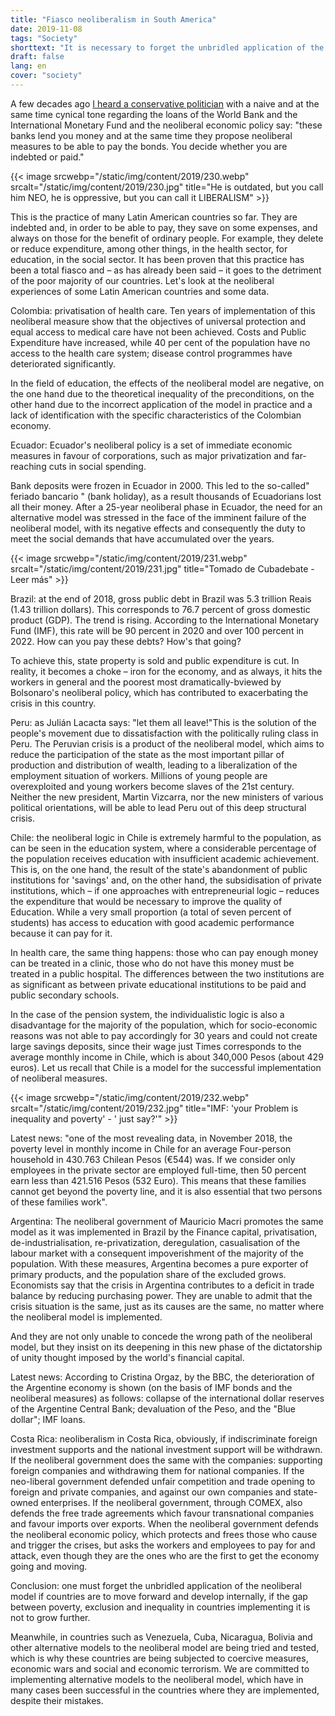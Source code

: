 ```yaml
---
title: "Fiasco neoliberalism in South America"
date: 2019-11-08
tags: "Society"
shorttext: "It is necessary to forget the unbridled application of the neoliberal model if countries are to move forward and develop internally."
draft: false
lang: en
cover: "society"
---
```


A few decades ago [I heard a conservative politician](https://www.alainet.org/es/articulo/201953 "Neoliberalismo: ¡de fracaso en fracaso!") with a naive and at the same time cynical tone regarding the loans of the World Bank and the International Monetary Fund and the neoliberal economic policy say: "these banks lend you money and at the same time they propose neoliberal measures to be able to pay the bonds. You decide whether you are indebted or paid."

{{< image srcwebp="/static/img/content/2019/230.webp" srcalt="/static/img/content/2019/230.jpg" title="He is outdated, but you call him NEO, he is oppressive, but you can call it LIBERALISM" >}}

This is the practice of many Latin American countries so far. They are indebted and, in order to be able to pay, they save on some expenses, and always on those for the benefit of ordinary people. For example, they delete or reduce expenditure, among other things, in the health sector, for education, in the social sector. It has been proven that this practice has been a total fiasco and – as has already been said – it goes to the detriment of the poor majority of our countries. Let's look at the neoliberal experiences of some Latin American countries and some data.

Colombia: privatisation of health care. Ten years of implementation of this neoliberal measure show that the objectives of universal protection and equal access to medical care have not been achieved. Costs and Public Expenditure have increased, while 40 per cent of the population have no access to the health care system; disease control programmes have deteriorated significantly.

In the field of education, the effects of the neoliberal model are negative, on the one hand due to the theoretical inequality of the preconditions, on the other hand due to the incorrect application of the model in practice and a lack of identification with the specific characteristics of the Colombian economy.

Ecuador: Ecuador's neoliberal policy is a set of immediate economic measures in favour of corporations, such as major privatization and far-reaching cuts in social spending.

Bank deposits were frozen in Ecuador in 2000. This led to the so-called" feriado bancario " (bank holiday), as a result thousands of Ecuadorians lost all their money. After a 25-year neoliberal phase in Ecuador, the need for an alternative model was stressed in the face of the imminent failure of the neoliberal model, with its negative effects and consequently the duty to meet the social demands that have accumulated over the years.

{{< image srcwebp="/static/img/content/2019/231.webp" srcalt="/static/img/content/2019/231.jpg" title="Tomado de Cubadebate - Leer más" >}}

Brazil: at the end of 2018, gross public debt in Brazil was 5.3 trillion Reais (1.43 trillion dollars). This corresponds to 76.7 percent of gross domestic product (GDP). The trend is rising. According to the International Monetary Fund (IMF), this rate will be 90 percent in 2020 and over 100 percent in 2022. How can you pay these debts? How's that going?

To achieve this, state property is sold and public expenditure is cut. In reality, it becomes a choke – iron for the economy, and as always, it hits the workers in general and the poorest most dramatically-bviewed by Bolsonaro's neoliberal policy, which has contributed to exacerbating the crisis in this country.

Peru: as Julián Lacacta says: "let them all leave!"This is the solution of the people's movement due to dissatisfaction with the politically ruling class in Peru. The Peruvian crisis is a product of the neoliberal model, which aims to reduce the participation of the state as the most important pillar of production and distribution of wealth, leading to a liberalization of the employment situation of workers. Millions of young people are overexploited and young workers become slaves of the 21st century.  Neither the new president, Martin Vizcarra, nor the new ministers of various political orientations, will be able to lead Peru out of this deep structural crisis.

Chile: the neoliberal logic in Chile is extremely harmful to the population, as can be seen in the education system, where a considerable percentage of the population receives education with insufficient academic achievement. This is, on the one hand, the result of the state's abandonment of public institutions for 'savings' and, on the other hand, the subsidisation of private institutions, which – if one approaches with entrepreneurial logic – reduces the expenditure that would be necessary to improve the quality of Education. While a very small proportion (a total of seven percent of students) has access to education with good academic performance because it can pay for it.

In health care, the same thing happens: those who can pay enough money can be treated in a clinic, those who do not have this money must be treated in a public hospital. The differences between the two institutions are as significant as between private educational institutions to be paid and public secondary schools.

In the case of the pension system, the individualistic logic is also a disadvantage for the majority of the population, which for socio-economic reasons was not able to pay accordingly for 30 years and could not create large savings deposits, since their wage just Times corresponds to the average monthly income in Chile, which is about 340,000 Pesos (about 429 euros). Let us recall that Chile is a model for the successful implementation of neoliberal measures.

{{< image srcwebp="/static/img/content/2019/232.webp" srcalt="/static/img/content/2019/232.jpg" title="IMF: 'your Problem is inequality and poverty' - ' just say?'" >}}

Latest news: "one of the most revealing data, in November 2018, the poverty level in monthly income in Chile for an average Four-person household in 430.763 Chilean Pesos (€544) was. If we consider only employees in the private sector are employed full-time, then 50 percent earn less than 421.516 Pesos (532 Euro). This means that these families cannot get beyond the poverty line, and it is also essential that two persons of these families work".

Argentina: The neoliberal government of Mauricio Macri promotes the same model as it was implemented in Brazil by the Finance capital, privatisation, de-industrialisation, re-privatization, deregulation, casualisation of the labour market with a consequent impoverishment of the majority of the population. With these measures, Argentina becomes a pure exporter of primary products, and the population share of the excluded grows. Economists say that the crisis in Argentina contributes to a deficit in trade balance by reducing purchasing power. They are unable to admit that the crisis situation is the same, just as its causes are the same, no matter where the neoliberal model is implemented.

And they are not only unable to concede the wrong path of the neoliberal model, but they insist on its deepening in this new phase of the dictatorship of unity thought imposed by the world's financial capital.

Latest news: According to Cristina Orgaz, by the BBC, the deterioration of the Argentine economy is shown (on the basis of IMF bonds and the neoliberal measures) as follows: collapse of the international dollar reserves of the Argentine Central Bank; devaluation of the Peso, and the "Blue dollar"; IMF loans.

Costa Rica: neoliberalism in Costa Rica, obviously, if indiscriminate foreign investment supports and the national investment support will be withdrawn. If the neoliberal government does the same with the companies: supporting foreign companies and withdrawing them for national companies. If the neo-liberal government defended unfair competition and trade opening to foreign and private companies, and against our own companies and state-owned enterprises. If the neoliberal government, through COMEX, also defends the free trade agreements which favour transnational companies and favour imports over exports. When the neoliberal government defends the neoliberal economic policy, which protects and frees those who cause and trigger the crises, but asks the workers and employees to pay for and attack, even though they are the ones who are the first to get the economy going and moving.

Conclusion: one must forget the unbridled application of the neoliberal model if countries are to move forward and develop internally, if the gap between poverty, exclusion and inequality in countries implementing it is not to grow further.

Meanwhile, in countries such as Venezuela, Cuba, Nicaragua, Bolivia and other alternative models to the neoliberal model are being tried and tested, which is why these countries are being subjected to coercive measures, economic wars and social and economic terrorism. We are committed to implementing alternative models to the neoliberal model, which have in many cases been successful in the countries where they are implemented, despite their mistakes.
